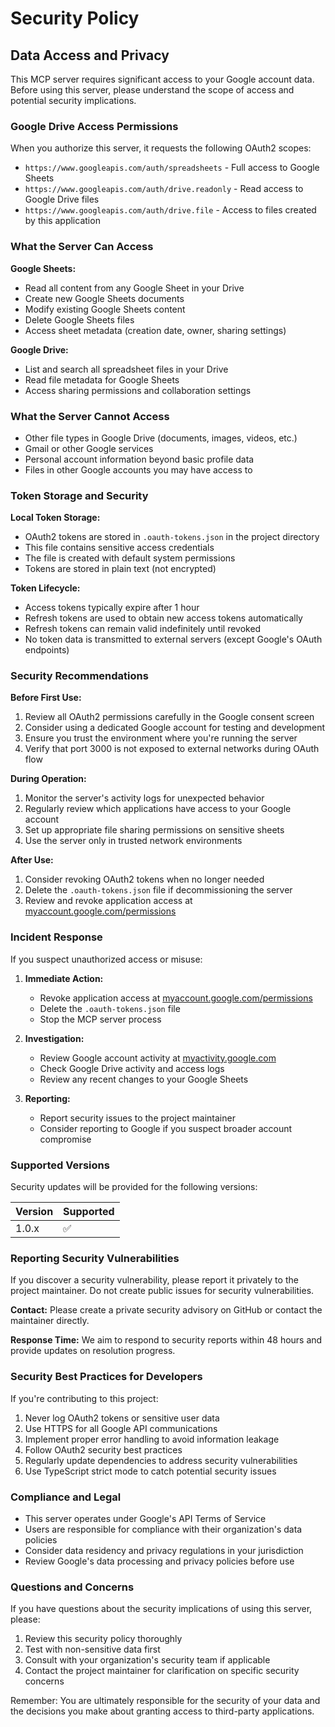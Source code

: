 # Security Policy

## Data Access and Privacy

This MCP server requires significant access to your Google account data. Before using this server, please understand the scope of access and potential security implications.

### Google Drive Access Permissions

When you authorize this server, it requests the following OAuth2 scopes:

- `https://www.googleapis.com/auth/spreadsheets` - Full access to Google Sheets
- `https://www.googleapis.com/auth/drive.readonly` - Read access to Google Drive files
- `https://www.googleapis.com/auth/drive.file` - Access to files created by this application

### What the Server Can Access

**Google Sheets:**
- Read all content from any Google Sheet in your Drive
- Create new Google Sheets documents
- Modify existing Google Sheets content
- Delete Google Sheets files
- Access sheet metadata (creation date, owner, sharing settings)

**Google Drive:**
- List and search all spreadsheet files in your Drive
- Read file metadata for Google Sheets
- Access sharing permissions and collaboration settings

### What the Server Cannot Access

- Other file types in Google Drive (documents, images, videos, etc.)
- Gmail or other Google services
- Personal account information beyond basic profile data
- Files in other Google accounts you may have access to

### Token Storage and Security

**Local Token Storage:**
- OAuth2 tokens are stored in `.oauth-tokens.json` in the project directory
- This file contains sensitive access credentials
- The file is created with default system permissions
- Tokens are stored in plain text (not encrypted)

**Token Lifecycle:**
- Access tokens typically expire after 1 hour
- Refresh tokens are used to obtain new access tokens automatically
- Refresh tokens can remain valid indefinitely until revoked
- No token data is transmitted to external servers (except Google's OAuth endpoints)

### Security Recommendations

**Before First Use:**
1. Review all OAuth2 permissions carefully in the Google consent screen
2. Consider using a dedicated Google account for testing and development
3. Ensure you trust the environment where you're running the server
4. Verify that port 3000 is not exposed to external networks during OAuth flow

**During Operation:**
1. Monitor the server's activity logs for unexpected behavior
2. Regularly review which applications have access to your Google account
3. Set up appropriate file sharing permissions on sensitive sheets
4. Use the server only in trusted network environments

**After Use:**
1. Consider revoking OAuth2 tokens when no longer needed
2. Delete the `.oauth-tokens.json` file if decommissioning the server
3. Review and revoke application access at [myaccount.google.com/permissions](https://myaccount.google.com/permissions)

### Incident Response

If you suspect unauthorized access or misuse:

1. **Immediate Action:**
   - Revoke application access at [myaccount.google.com/permissions](https://myaccount.google.com/permissions)
   - Delete the `.oauth-tokens.json` file
   - Stop the MCP server process

2. **Investigation:**
   - Review Google account activity at [myactivity.google.com](https://myactivity.google.com)
   - Check Google Drive activity and access logs
   - Review any recent changes to your Google Sheets

3. **Reporting:**
   - Report security issues to the project maintainer
   - Consider reporting to Google if you suspect broader account compromise

### Supported Versions

Security updates will be provided for the following versions:

| Version | Supported          |
| ------- | ------------------ |
| 1.0.x   | :white_check_mark: |

### Reporting Security Vulnerabilities

If you discover a security vulnerability, please report it privately to the project maintainer. Do not create public issues for security vulnerabilities.

**Contact:** Please create a private security advisory on GitHub or contact the maintainer directly.

**Response Time:** We aim to respond to security reports within 48 hours and provide updates on resolution progress.

### Security Best Practices for Developers

If you're contributing to this project:

1. Never log OAuth2 tokens or sensitive user data
2. Use HTTPS for all Google API communications
3. Implement proper error handling to avoid information leakage
4. Follow OAuth2 security best practices
5. Regularly update dependencies to address security vulnerabilities
6. Use TypeScript strict mode to catch potential security issues

### Compliance and Legal

- This server operates under Google's API Terms of Service
- Users are responsible for compliance with their organization's data policies
- Consider data residency and privacy regulations in your jurisdiction
- Review Google's data processing and privacy policies before use

### Questions and Concerns

If you have questions about the security implications of using this server, please:

1. Review this security policy thoroughly
2. Test with non-sensitive data first
3. Consult with your organization's security team if applicable
4. Contact the project maintainer for clarification on specific security concerns

Remember: You are ultimately responsible for the security of your data and the decisions you make about granting access to third-party applications.